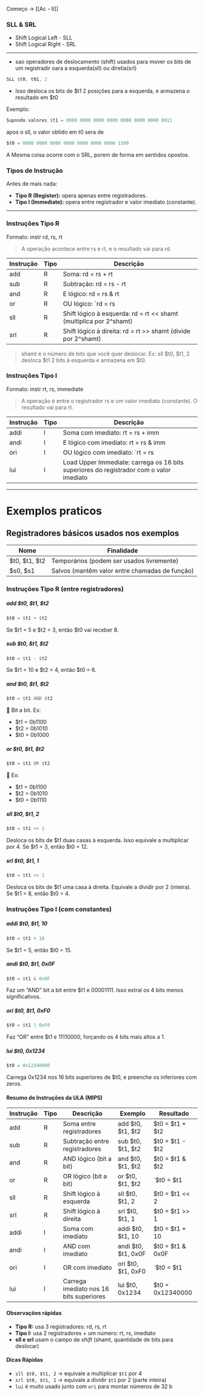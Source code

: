 Começo -> [[Ac - II]]

### SLL & SRL
- Shift Logical Left - SLL
- Shift Logical Right - SRL
----------
- sao operadores de deslocamento (shift) usados para mover os bits de um registradir oara a esquerda(sll) ou diretia(srl)

``` asm
SLL $t0, t01, 2
```
- Isso desloca os bits de $t1 2 posições para a esquerda, e armazena o resultado em $t0

Exemplo:
```asm
Supondo valores $t1 = 0000 0000 0000 0000 0000 0000 0000 0011
```
apos o sll, o valor obtido em t0 sera de 
```asm
$t0 = 0000 0000 0000 0000 0000 0000 0000 1100
```

A Mesma coisa ocorre com o SRL, porem de forma em sentidos opostos.

### **Tipos de Instrução**

  
Antes de mais nada:

- **Tipo R (Register):** opera apenas entre registradores.
- **Tipo I (Immediate):** opera entre registrador e valor imediato (constante).

---

### **Instruções Tipo R**

Formato: instr rd, rs, rt

> A operação acontece entre rs e rt, e o resultado vai para rd.

| **Instrução** | **Tipo** | **Descrição**                                                      |
| ------------- | -------- | ------------------------------------------------------------------ |
| add           | R        | Soma: rd = rs + rt                                                 |
| sub           | R        | Subtração: rd = rs - rt                                            |
| and           | R        | E lógico: rd = rs & rt                                             |
| or            | R        | OU lógico: `rd = rs                                                |
| sll           | R        | Shift lógico à esquerda: rd = rt << shamt (multiplica por 2^shamt) |
| srl           | R        | Shift lógico à direita: rd = rt >> shamt (divide por 2^shamt)      |
> shamt é o número de bits que você quer deslocar. Ex: sll $t0, $t1, 2 desloca $t1 2 bits à esquerda e armazena em $t0.

### **Instruções Tipo I**
Formato: instr rt, rs, immediate
> A operação é entre o registrador rs e um valor imediato (constante). O resultado vai para rt.

| **Instrução** | **Tipo** | **Descrição**                                                                           |
| ------------- | -------- | --------------------------------------------------------------------------------------- |
| addi          | I        | Soma com imediato: rt = rs + imm                                                        |
| andi          | I        | E lógico com imediato: rt = rs & imm                                                    |
| ori           | I        | OU lógico com imediato: `rt = rs                                                        |
| lui           | I        | Load Upper Immediate: carrega os 16 bits superiores do registrador com o valor imediato |

-------------
# Exemplos praticos

## **Registradores básicos usados nos exemplos**

| **Nome**      | **Finalidade**                                 |
| ------------- | ---------------------------------------------- |
| $t0, $t1, $t2 | Temporários (podem ser usados livremente)      |
| $s0, $s1      | Salvos (mantêm valor entre chamadas de função) |
### **Instruções Tipo R (entre registradores)**

##### **add $t0, $t1, $t2**
```asm
$t0 = $t1 + $t2
```
Se $t1 = 5 e $t2 = 3, então $t0 vai receber 8.

##### **sub $t0, $t1, $t2**
```asm
$t0 = $t1 - $t2
```
Se $t1 = 10 e $t2 = 4, então $t0 = 6.

##### **and $t0, $t1, $t2**
```asm
$t0 = $t1 AND $t2
```

📌 Bit a bit. Ex:
- $t1 = 0b1100
- $t2 = 0b1010
- $t0 = 0b1000

##### **or $t0, $t1, $t2**
```asm
$t0 = $t1 OR $t2
```

📌 Ex:
- $t1 = 0b1100
- $t2 = 0b1010
- $t0 = 0b1110

##### **sll $t0, $t1, 2**
```asm
$t0 = $t1 << 2
```
Desloca os bits de $t1 duas casas à esquerda. Isso equivale a multiplicar por 4.
Se $t1 = 3, então $t0 = 12.

##### **srl $t0, $t1, 1**
```asm
$t0 = $t1 >> 1
```
Desloca os bits de $t1 uma casa à direita. Equivale a dividir por 2 (inteira).
Se $t1 = 8, então $t0 = 4.

### **Instruções Tipo I (com constantes)**

##### **addi $t0, $t1, 10**
```asm
$t0 = $t1 + 10
```
Se $t1 = 5, então $t0 = 15.

##### **andi $t0, $t1, 0x0F**
```asm
$t0 = $t1 & 0x0F
```
Faz um “AND” bit a bit entre $t1 e 00001111.
Isso extrai os 4 bits menos significativos.

##### **ori $t0, $t1, 0xF0**
```asm
$t0 = $t1 | 0xF0
```
Faz “OR” entre $t1 e 11110000, forçando os 4 bits mais altos a 1.

##### **lui $t0, 0x1234**
```asm
$t0 = 0x12340000
```
Carrega 0x1234 nos 16 bits superiores de $t0, e preenche os inferiores com zeros.


#### **Resumo de Instruções da ULA (MIPS)**
| **Instrução** | **Tipo** | **Descrição**                           | **Exemplo**         | **Resultado**    |
| ------------- | -------- | --------------------------------------- | ------------------- | ---------------- |
| add           | R        | Soma entre registradores                | add $t0, $t1, $t2   | $t0 = $t1 + $t2  |
| sub           | R        | Subtração entre registradores           | sub $t0, $t1, $t2   | $t0 = $t1 - $t2  |
| and           | R        | AND lógico (bit a bit)                  | and $t0, $t1, $t2   | $t0 = $t1 & $t2  |
| or            | R        | OR lógico (bit a bit)                   | or $t0, $t1, $t2    | `$t0 = $t1       |
| sll           | R        | Shift lógico à esquerda                 | sll $t0, $t1, 2     | $t0 = $t1 << 2   |
| srl           | R        | Shift lógico à direita                  | srl $t0, $t1, 1     | $t0 = $t1 >> 1   |
| addi          | I        | Soma com imediato                       | addi $t0, $t1, 10   | $t0 = $t1 + 10   |
| andi          | I        | AND com imediato                        | andi $t0, $t1, 0x0F | $t0 = $t1 & 0x0F |
| ori           | I        | OR com imediato                         | ori $t0, $t1, 0xF0  | `$t0 = $t1       |
| lui           | I        | Carrega imediato nos 16 bits superiores | lui $t0, 0x1234     | $t0 = 0x12340000 |
#### **Observações rápidas**
- **Tipo R:** usa 3 registradores: rd, rs, rt
- **Tipo I:** usa 2 registradores + um número: rt, rs, imediato
- **sll e srl** usam o campo de _shift_ (shamt, quantidade de bits para deslocar)

#### Dicas Rápidas
- `sll $t0, $t1, 2` → equivale a multiplicar `$t1` por 4  
- `srl $t0, $t1, 1` → equivale a dividir `$t1` por 2 (parte inteira)  
- `lui` é muito usado junto com `ori` para montar números de 32 b